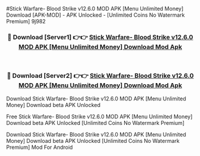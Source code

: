 #Stick Warfare- Blood Strike v12.6.0 MOD APK [Menu Unlimited Money] Download [APK-MOD] - APK Unlocked - [Unlimited Coins No Watermark Premium] 9j982



<div align="center">

<h3>🔴 Download [Server1] 👉👉 <a href="https://momento.my/?title=Stick_Warfare-_Blood_Strike_v12.6.0_MOD_APK_[Menu_Unlimited_Money]_Download">Stick Warfare- Blood Strike v12.6.0 MOD APK [Menu Unlimited Money] Download Mod Apk</a></h3><br>

<h3>🔴 Download [Server2] 👉👉 <a href="https://momento.my/?title=Stick_Warfare-_Blood_Strike_v12.6.0_MOD_APK_[Menu_Unlimited_Money]_Download">Stick Warfare- Blood Strike v12.6.0 MOD APK [Menu Unlimited Money] Download Mod Apk</a></h3>
</div>



Download Stick Warfare- Blood Strike v12.6.0 MOD APK [Menu Unlimited Money] Download beta APK Unlocked

Free Stick Warfare- Blood Strike v12.6.0 MOD APK [Menu Unlimited Money] Download beta APK Unlocked [Unlimited Coins No Watermark Premium]

Download Stick Warfare- Blood Strike v12.6.0 MOD APK [Menu Unlimited Money] Download beta APK Unlocked [Unlimited Coins No Watermark Premium] Mod For Android

